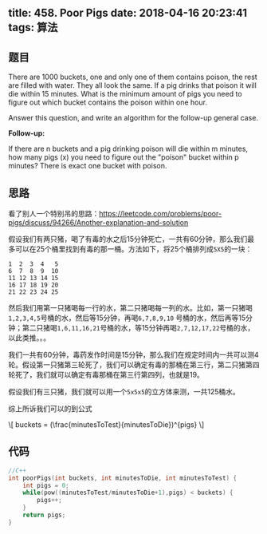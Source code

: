 title: 458. Poor Pigs
date: 2018-04-16 20:23:41
tags: 算法
---

## 题目

There are 1000 buckets, one and only one of them contains poison, the rest are filled with water. They all look the same. If a pig drinks that poison it will die within 15 minutes. What is the minimum amount of pigs you need to figure out which bucket contains the poison within one hour.

Answer this question, and write an algorithm for the follow-up general case.

**Follow-up:**

If there are n buckets and a pig drinking poison will die within m minutes, how many pigs (x) you need to figure out the "poison" bucket within p minutes? There is exact one bucket with poison.

## 思路

看了别人一个特别吊的思路：<https://leetcode.com/problems/poor-pigs/discuss/94266/Another-explanation-and-solution>

假设我们有两只猪，喝了有毒的水之后15分钟死亡，一共有60分钟，那么我们最多可以在25个桶里找到有毒的那一桶。方法如下，将25个桶排列成`5X5`的一块：

```
1  2  3  4   5
6  7  8  9  10
11 12 13 14 15
16 17 18 19 20
21 22 23 24 25 
```

然后我们用第一只猪喝每一行的水，第二只猪喝每一列的水。比如，第一只猪喝`1,2,3,4,5`号桶的水，然后等15分钟，再喝`6,7,8,9,10` 号桶的水，然后再等15分钟；第二只猪喝`1,6,11,16,21`号桶的水，等15分钟再喝`2,7,12,17,22`号桶的水，以此类推。。。

我们一共有60分钟，毒药发作时间是15分钟，那么我们在规定时间内一共可以测4轮。假设第一只猪第三轮死了，我们可以确定有毒的那桶在第三行，第二只猪第四轮死了，我们就可以确定有毒那桶在第三行第四列，也就是19。

假设我们有三只猪，我们就可以用一个`5x5x5`的立方体来测，一共125桶水。

综上所诉我们可以的到公式

\\[
	buckets = (\frac{minutesToTest}{minutesToDie})^{pigs}
\\]


## 代码


```c++
//C++
int poorPigs(int buckets, int minutesToDie, int minutesToTest) {
    int pigs = 0;
    while(pow((minutesToTest/minutesToDie+1),pigs) < buckets) {
        pigs++;
    }
    return pigs;
}
```